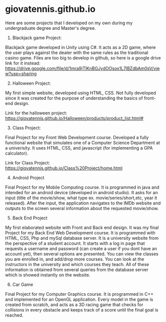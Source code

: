 # giovatennis.github.io

Here are some projects that I developed on my own during my undergraduate degree and Master's degree. 

1) Blackjack game Project:

Blackjack game developed in Unity using C#. It acts as a 2D game, where the user plays against the dealer with the same rules as the traditional casino game. Files are too big to develop in github, so here is a google drive link for it instead: https://drive.google.com/file/d/1mra9jTlKnBGJydOOsox1L7lBZdbAm0sV/view?usp=sharing 

2) Halloween Project:

My first simple website, developed using HTML, CSS. Not fully developed since it was created for the purpose of understanding the basics of front-end design.

Link for the halloween project: https://giovatennis.github.io/Halloween/products/product_list.html#

3) Class Project:

Final Project for my Front Web Development course. Developed a fully functional website that simulates one of a Computer Science Department at a univerisity. It uses HTML, CSS, and javascript (for implementing a GPA calculator).

Link for Class Project: https://giovatennis.github.io/Class%20Project/home.html

4) Android Project

Final Project for my Mobile Computing course. It is programmed in java and intended for an android device (developed in android studio). It asks for an input (title of the movie/show, what type ex. movie/series/short,etc, year it released). After the input, the application navigates to the IMDb website and outputs to the screen several information about the requested movie/show. 

5) Back End Project

My first elaborated website with Front and Back end design. It was my final Project for my Back End Web Development course. It is programmed with HTML, CSS, Php and mySql database server. It is a university website from the perspective of a student account. It starts with a log in page that requests a username and password (can create a user if you dont have an account yet), then several options are presented. You can view the classes you are enrolled in, and add/drop more courses. You can look at the instructors in the university and which courses they teach. All of these information is obtained from several queries from the database server which is showed instantly on the website.

6) Car Game

Final Project for my Computer Graphics course. It is programmed in C++ and implemented for an OpenGL application. Every model in the game is created from scratch, and acts as a 3D racing game that checks for collisions in every obstacle and keeps track of a score until the final goal is reached.
